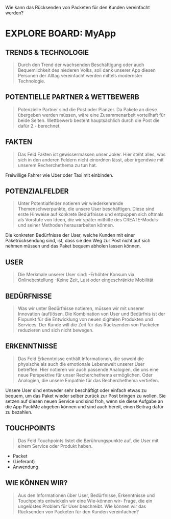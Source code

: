 Wie kann das Rücksenden von Packeten für den Kunden vereinfacht werden?
#  EXPLORE BOARD: MyApp


## TRENDS & TECHNOLOGIE
> Durch den Trend der wachsenden Beschäftigung oder auch Bequemlichkeit des niederen Volks, soll dank unserer App diesen Personen der Alltag vereinfacht werden mittels modernster Technologie.

## POTENTIELLE PARTNER & WETTBEWERB
> Potenzielle Partner sind die Post oder Planzer. Da Pakete an diese übergeben werden müssen, wäre eine Zusammenarbeit vorteilhaft für beide Seiten. Wettbewerb besteht hauptsächlich durch die Post die dafür 2.- berechnet.


## FAKTEN
> Das Feld Fakten ist gewissermassen unser Joker. Hier steht alles, was sich in den anderen Feldern nicht einordnen lässt, aber irgendwie mit unserem Recherchethema zu tun hat.

Freiwillige Fahrer wie Uber oder Taxi mit einbinden.

## POTENZIALFELDER
> Unter Potentialfelder notieren wir wiederkehrende Themenschwerpunkte, die unsere User beschäftigen. Diese sind erste Hinweise auf konkrete Bedürfnisse und entpuppen sich oftmals als Vorstufe von Ideen, die wir später mithilfe des CREATE-Moduls und seiner Methoden herausarbeiten können.

Die konkreten Bedürfnisse der User, welche Kunden mit einer Paketrücksendung sind, ist, dass sie den Weg zur Post nicht auf sich nehmen müssen und das Paket bequem abholen lassen können.

## USER

> Die Merkmale unserer User sind: 
-Erhöhter Konsum via Onlinebestellung
-Keine Zeit, Lust oder eingeschränkte Mobilität

## BEDÜRFNISSE
> Was wir unter Bedürfnisse notieren, müssen wir mit unserer Innovation (auf)lösen. Die Kombination von User und Bedürfnis ist der Fixpunkt für die Entwicklung von neuen digitalen Produkten und Services.
Der Kunde will die Zeit für das Rücksenden von Packeten reduzieren und sich nicht bewegen.

## ERKENNTNISSE
> Das Feld Erkenntnisse enthält Informationen, die sowohl die physische als auch die emotionale Lebenswelt unserer User betreffen. Hier notieren wir auch passende Analogien, die uns eine neue Perspektive für unser Recherchethema ermöglichen. Oder Analogien, die unsere Empathie für das Recherchethema vertiefen.

Unsere User sind entweder sehr beschäftigt oder einfach etwas zu bequem, um das Paket wieder selber zurück zur Post bringen zu wollen. Sie setzen auf diesen neuen Service und sind froh, wenn sie diese Aufgabe an die App PackMe abgeben können und sind auch bereit, einen Beitrag dafür zu bezahlen.

## TOUCHPOINTS
> Das Feld Touchpoints listet die Berührungspunkte auf, die User mit einem Service oder Produkt haben.
- Packet
- (Lieferant)
- Anwendung


## WIE KÖNNEN WIR?
> Aus den Informationen über User, Bedürfnisse, Erkenntnisse und Touchpoints entwickeln wir eine Wie-können wir- Frage, die ein ungelöstes Problem für User beschreibt.
Wie können wir das Rücksenden von Packeten für den Kunden vereinfachen?

